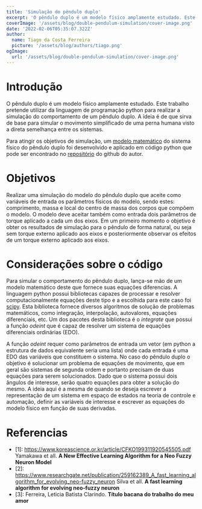```yaml
---
title: 'Simulação do pêndulo duplo'
excerpt: 'O pêndulo duplo é um modelo físico amplamente estudado. Este trabalho pretende utilizar da linguagem de programação python para realizar a simulação do comportamento de um pêndulo duplo. A ideia é de que sirva de base para simular o movimento simplificado de uma perna humana visto a direta semelhança entre os sistemas.'
coverImage: '/assets/blog/double-pendulum-simulation/cover-image.png'
date: '2022-02-06T05:35:07.322Z'
author:
  name: Tiago da Costa Ferreira
  picture: '/assets/blog/authors/tiago.png'
ogImage:
  url: '/assets/blog/double-pendulum-simulation/cover-image.png'
---
```


# Introdução

O pêndulo duplo é um modelo físico amplamente estudado. Este trabalho pretende utilizar da linguagem de programação python para realizar a simulação do comportamento de um pêndulo duplo. A ideia é de que sirva de base para simular o movimento simplificado de uma perna humana visto a direta semelhança entre os sistemas.

Para atingir os objetivos de simulação, um [modelo matemático](https://tcc-blog.vercel.app/posts/physical_model) do sistema físico do pêndulo duplo foi desenvolvido e aplicado em código python que pode ser encontrado no [repositório](https://github.com/Tiago-hub/tcc2) do github do autor. 

# Objetivos 

Realizar uma simulação do modelo do pêndulo duplo que aceite como variáveis de entrada os parâmetros físicos do modelo, sendo estes: comprimento, massa e local do centro de massa dos corpos que compõem o modelo. O modelo deve aceitar também como entrada dois parâmetros de torque aplicado a cada um dos eixos. Em um primeiro momento o objetivo é obter os resultados de simulação para o pêndulo de forma natural, ou seja sem torque externo aplicado aos eixos e posteriormente observar os efeitos de um torque externo aplicado aos eixos.

# Considerações sobre o código

Para simular o comportamento do pêndulo duplo, lança-se mão de um modelo matemático deste que fornece suas equações diferencias. A linguagem python possui bibliotecas capazes de processar e resolver computacionalmente equações deste tipo e a escolhida para este caso foi [scipy](https://scipy.org/). Esta biblioteca fornece diversos algoritmos de solução de problemas matemáticos, como integração, interpolação, autovalores, equações diferenciais, etc. Um dos pacotes desta biblioteca é o *integrate* que possui a função *odeint* que é capaz de resolver um sistema de equações diferenciais ordinárias (EDO).

A função *odeint* requer como parâmetros de entrada um vetor (em python a estrutura de dados equivalente seria uma lista) onde cada entrada é uma EDO das variáveis que constituem o sistema. No caso do pêndulo duplo o objetivo é solucionar um problema de equações de movimento, que em geral são sistemas de segunda ordem e portanto precisam de duas equações para serem solucionados. Dado que o sistema possui dois ângulos de interesse, serão quatro equações para obter a solução do mesmo. A ideia aqui é a mesma de quando se deseja escrever a representação de um sistema em espaço de estados na teoria de controle e automação, definir as variáveis de interesse e escrever as equações do modelo físico em função de suas derivadas.
# Referencias
- [1]: <https://www.koreascience.or.kr/article/CFKO199311920545505.pdf> Yamakawa et all. **A New Effective Learning Algorithm for a Neo Fuzzy Neuron Model**
- [2]: <https://www.researchgate.net/publication/259162389_A_fast_learning_algorithm_for_evolving_neo-fuzzy_neuron> Silva et all. **A fast learning algorithm for evolving neo-fuzzy neuron**
- [3]: Ferreira, Leticia Batista Clarindo. **Título bacana do trabalho do meu amor**
